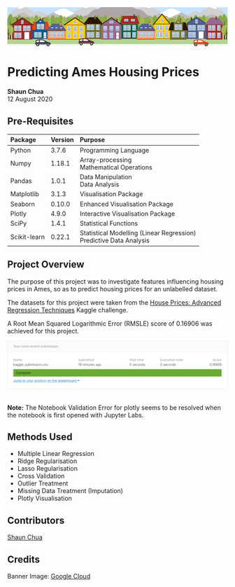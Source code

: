 <img src='./images/house_banner.png'>

# Predicting Ames Housing Prices
**Shaun Chua**
<br> 12 August 2020

## Pre-Requisites
| Package      | Version | Purpose                                                                 |
|:------------ |---------|:------------------------------------------------------------------------|
| Python       | 3.7.6   | Programming Language                                                    |
| Numpy        | 1.18.1  | Array-processing <br> Mathematical Operations                           |
| Pandas       | 1.0.1   | Data Manipulation <br> Data Analysis                                    |
| Matplotlib   | 3.1.3   | Visualisation Package                                                   |
| Seaborn      | 0.10.0  | Enhanced Visualisation Package                                          |
| Plotly       | 4.9.0   | Interactive Visualisation Package                                       |
| SciPy        | 1.4.1   | Statistical Functions                                                   |
| Scikit-learn | 0.22.1  | Statistical Modelling (Linear Regression) <br> Predictive Data Analysis |

## Project Overview
The purpose of this project was to investigate features influencing housing prices in Ames, so as to predict housing prices for an unlabelled dataset.

The datasets for this project were taken from the <a href='https://www.kaggle.com/c/house-prices-advanced-regression-techniques/data'>House Prices: Advanced Regression Techniques</a> Kaggle challenge.

A Root Mean Squared Logarithmic Error (RMSLE) score of 0.16906 was achieved for this project.

<img src='./images/kaggle_score.PNG'>

<br> **Note:** The Notebook Validation Error for plotly seems to be resolved when the notebook is first opened with Jupyter Labs.

## Methods Used
* Multiple Linear Regression
* Ridge Regularisation
* Lasso Regularisation
* Cross Validation
* Outlier Treatment
* Missing Data Treatment (Imputation)
* Plotly Visualisation

## Contributors
[Shaun Chua](https://github.com/shaunchua94)

## Credits
Banner Image: <a href='https://storage.googleapis.com/kaggle-competitions/kaggle/5407/media/housesbanner.png'>Google Cloud</a>
